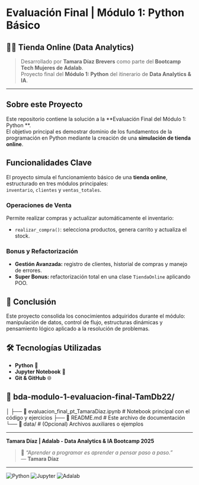 # Evaluación Final | Módulo 1: Python Básico

## 👩‍💻 Tienda Online (Data Analytics)

> Desarrollado por **Tamara Díaz Brevers** como parte del **Bootcamp Tech Mujeres de Adalab**.  
> Proyecto final del **Módulo 1: Python** del itinerario de **Data Analytics & IA**.

---

## Sobre este Proyecto

Este repositorio contiene la solución a la **Evaluación Final del Módulo 1: Python **.  
El objetivo principal es demostrar dominio de los fundamentos de la programación en Python mediante la creación de una **simulación de tienda online**.

## Funcionalidades Clave

El proyecto simula el funcionamiento básico de una **tienda online**, estructurado en tres módulos principales:  
`inventario`, `clientes` y `ventas_totales`.

### Operaciones de Venta
Permite realizar compras y actualizar automáticamente el inventario:

- `realizar_compra()`: selecciona productos, genera carrito y actualiza el stock.

### Bonus y Refactorización 

- **Gestión Avanzada:** registro de clientes, historial de compras y manejo de errores.  
- **Super Bonus:** refactorización total en una clase `TiendaOnline` aplicando POO.

## 🏁 Conclusión

Este proyecto consolida los conocimientos adquiridos durante el módulo:  
manipulación de datos, control de flujo, estructuras dinámicas y pensamiento lógico aplicado a la resolución de problemas.

## 🛠️ Tecnologías Utilizadas

- **Python** 🐍  
- **Jupyter Notebook** 📘  
- **Git & GitHub** 🌐  

## 📂 bda-modulo-1-evaluacion-final-TamDb22/
│
├── 📘 evaluacion_final_pt_TamaraDiaz.ipynb   # Notebook principal con el código y ejercicios
├── 📄 README.md                        # Este archivo de documentación
└── 📁 data/                            # (Opcional) Archivos auxiliares o ejemplos

---

**Tamara Díaz | Adalab - Data Analytics & IA Bootcamp 2025**
> 🧡 *“Aprender a programar es aprender a pensar paso a paso.”*  
> — **Tamara Díaz**
---

 ![Python](https://img.shields.io/badge/Python-3.x-blue.svg) ![Jupyter](https://img.shields.io/badge/Jupyter-Notebook-orange.svg) ![Adalab](https://img.shields.io/badge/Adalab-Bootcamp-green.svg) 
